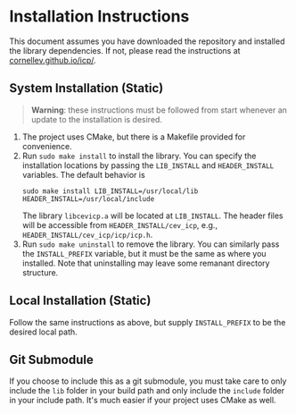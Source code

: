 # Installation Instructions

This document assumes you have downloaded the repository and installed the library dependencies.
If not, please read the instructions at [cornellev.github.io/icp/](https://cornellev.github.io/icp/).

## System Installation (Static)

> **Warning**: these instructions must be followed from start whenever an update to the installation is desired.

1. The project uses CMake, but there is a Makefile provided for convenience.
2. Run `sudo make install` to install the library.
    You can specify the installation locations by passing the `LIB_INSTALL` and `HEADER_INSTALL` variables.
    The default behavior is
    ```
    sudo make install LIB_INSTALL=/usr/local/lib HEADER_INSTALL=/usr/local/include
    ```
    The library `libcevicp.a` will be located at `LIB_INSTALL`.
    The header files will be accessible from `HEADER_INSTALL/cev_icp`, e.g., `HEADER_INSTALL/cev_icp/icp/icp.h`.
2.  Run `sudo make uninstall` to remove the library.
    You can similarly pass the `INSTALL_PREFIX` variable, but it must be the same as where you installed.
    Note that uninstalling may leave some remanant directory structure. 

## Local Installation (Static)

Follow the same instructions as above, but supply `INSTALL_PREFIX` to be the desired local path.

## Git Submodule

If you choose to include this as a git submodule, you must take care to only include the `lib` folder in your build path and only include the `include` folder in your include path. It's much easier if your project uses CMake as well.
